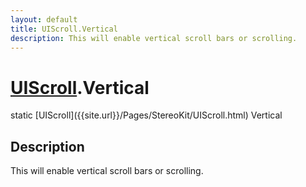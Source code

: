 ```yaml
---
layout: default
title: UIScroll.Vertical
description: This will enable vertical scroll bars or scrolling.
---
```

# [UIScroll]({{site.url}}/Pages/StereoKit/UIScroll.html).Vertical

<div class='signature' markdown='1'>
static [UIScroll]({{site.url}}/Pages/StereoKit/UIScroll.html) Vertical
</div>

## Description
This will enable vertical scroll bars or scrolling.

